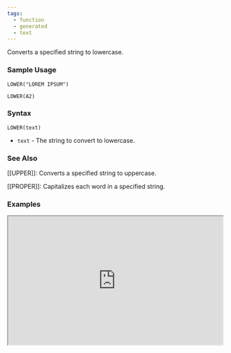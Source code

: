 ```yaml
---
tags:
  - function
  - generated
  - text
---
```


Converts a specified string to lowercase.

### Sample Usage

`LOWER("LOREM IPSUM")`

`LOWER(A2)`

### Syntax

`LOWER(text)`

* `text` - The string to convert to lowercase.

### See Also

[[UPPER]]: Converts a specified string to uppercase.

[[PROPER]]: Capitalizes each word in a specified string.

### Examples

<iframe height="300" src="https://docs.google.com/spreadsheet/pub?key=0As3tAuweYU9QdEFoeE1obEd0bVVWSmVDRWk1RzcyTUE&amp;output=html" width="500"></iframe>